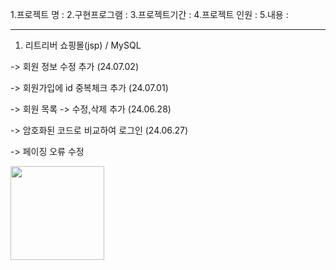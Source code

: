1.프로젝트 명 : 
2.구현프로그램 : 
3.프로젝트기간 : 
4.프로젝트 인원 : 
5.내용 : 

-----------------
1. 리트리버 쇼핑몰(jsp) / MySQL
   
-> 회원 정보 수정 추가 (24.07.02)

-> 회원가입에 id 중복체크 추가 (24.07.01)

-> 회원 목록 -> 수정,삭제 추가 (24.06.28)

-> 암호화된 코드로 비교하여 로그인 (24.06.27)

-> 페이징 오류 수정

<img src = "https://cafeptthumb-phinf.pstatic.net/MjAyNDA2MjdfOTkg/MDAxNzE5NDY1MTE0MTk5.AU97h6mLWXPfp7TH7A-sG-Jnn8f67LwlJQCXqRVj3lUg.IO_kBSlFq7IjLI64cZpj29xgDO0WYlUgYhqWna1J8AEg.PNG/image.png?type=w1600" width = 150, height = 150>
